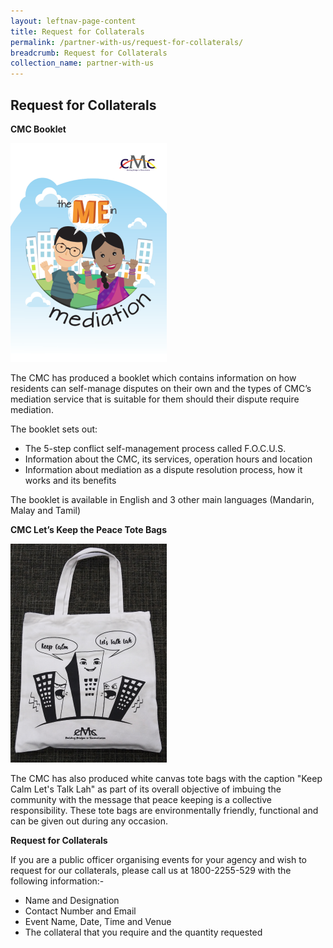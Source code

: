 ```yaml
---
layout: leftnav-page-content
title: Request for Collaterals
permalink: /partner-with-us/request-for-collaterals/
breadcrumb: Request for Collaterals
collection_name: partner-with-us
---
```


<style>
  .image {width: 400px;}
  .image img {max-width: 100%;}
</style>

Request for Collaterals
---

**CMC Booklet**<br>
<div class="image"><img src="/images/1504168510628.png/"></div>


The CMC has produced a booklet which contains information on how residents can self-manage disputes on their own and the types of CMC’s mediation service that is suitable for them should their dispute require mediation.

The booklet sets out:
* The 5-step conflict self-management process called F.O.C.U.S.
* Information about the CMC, its services, operation hours and location
* Information about mediation as a dispute resolution process, how it works and its benefits  

The booklet is available in English and 3 other main languages (Mandarin, Malay and Tamil)

**CMC Let’s Keep the Peace Tote Bags**<br>
<div class="image"><img src="/images/1546416937814.png/"></div>

The CMC has also produced white canvas tote bags with the caption "Keep Calm Let's Talk Lah" as part of its overall objective of imbuing the community with the message that peace keeping is a collective responsibility. These tote bags are environmentally friendly, functional and can be given out during any occasion. 

**Request for Collaterals**

If you are a public officer organising events for your agency and wish to request for our collaterals, please call us at 1800-2255-529 with the following information:-

* Name and Designation
* Contact Number and Email
* Event Name, Date, Time and Venue  
* The collateral that you require and the quantity requested 
